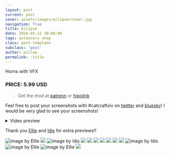 ```yaml
---
layout: post
current: post
cover: assets/images/eclipse/cover.jpg
navigation: True
title: Eclipse
date: 2024-05-22 10:00:00
tags: accessory shop
class: post-template
subclass: 'post'
author: pillow
permalink: :title
---
```


Horns with VFX

### PRICE: 5.99 USD

> Get the mod at [patreon](https://www.patreon.com/catcraftFFXIV/shop/eclipse-horns-with-vfx-214837?utm_medium=clipboard_copy&utm_source=copyLink&utm_campaign=productshare_creator&utm_content=join_link) or [hipolink](https://hipolink.me/pomigrein/products/eclipse--horns-with-vfx)

Feel free to post your screenshots with #catcraftxiv on [twitter](https://x.com/hashtag/catcraftxiv?src=hashtag_click) and [bluesky](https://bsky.app/hashtag/catcraftxiv)! I would be very glad to see your screenshots!

<details>
  <summary>Video preview</summary>
  <iframe src="https://www.youtube.com/embed/lYFDmB8MyGQ" width="720" height="405" frameborder="0" webkitallowfullscreen mozallowfullscreen allowfullscreen></iframe>
</details>

Thank you [Ellie](https://x.com/Ellieffxiv) and [Idis](https://x.com/idisxiv) for extra previews!!

<img src="/catalogue/assets/images/eclipse/ellie2.jpg" title="image by Ellie"/>
<img src="https://catcraftxiv.github.io/web/assets/img/gallery/bafkreia3xgwklco2lqz4dkqmni6ohhukckkif3dsjjfpsqfgmcs6jxtxum2.jpg"/>
<img src="https://catcraftxiv.github.io/web/assets/img/gallery/image_c.jpg" title="image by Idis"/>
<img src="/catalogue/assets/images/eclipse/ffxiv_dx11_2024-10-01_01-45-59_Maya_Adorable_Gameplay.jpg"/>
<img src="/catalogue/assets/images/eclipse/ffxiv_dx11_2024-10-01_01-45-02_Maya_Adorable_Gameplay.jpg"/>
<img src="/catalogue/assets/images/eclipse/ffxiv_dx11_2024-10-01_01-45-33_Maya_Adorable_Gameplay.jpg"/>
<img src="/catalogue/assets/images/eclipse/ffxiv_dx11_2024-05-21_22-49-17.jpg"/>
<img src="/catalogue/assets/images/eclipse/ffxiv_dx11_2024-05-21_22-51-52.jpg"/>
<img src="/catalogue/assets/images/eclipse/ffxiv_dx11_2024-05-21_22-53-00.jpg"/>
<img src="/catalogue/assets/images/eclipse/ffxiv_dx11_2024-05-21_22-55-03.jpg"/>
<img src="https://catcraftxiv.github.io/web/assets/img/gallery/image1_c.jpg" title="image by Idis"/>
<img src="/catalogue/assets/images/eclipse/ellie1.jpg" title="image by Ellie"/>
<img src="/catalogue/assets/images/eclipse/ellie3.jpg" title="image by Ellie"/>
<img src="/catalogue/assets/images/eclipse/cover.jpg"/>